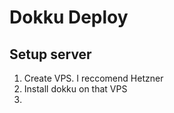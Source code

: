 # Dokku Deploy

## Setup server
1. Create VPS. I reccomend Hetzner
2. Install dokku on that VPS
3.  
